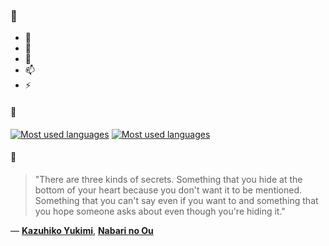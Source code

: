### 👋

- 🔭
- 🌱
- 💬
- 📫
- ⚡

#### 🧏

[![Most used languages](https://github-readme-stats-aynah.vercel.app/api/top-langs/?username=aynh&theme=solarized-dark&langs_count=6&layout=compact&hide_title=true)](https://github.com/anuraghazra/github-readme-stats#gh-dark-mode-only)
[![Most used languages](https://github-readme-stats-aynah.vercel.app/api/top-langs/?username=aynh&theme=solarized-light&langs_count=6&layout=compact&hide_title=true)](https://github.com/anuraghazra/github-readme-stats#gh-light-mode-only)

#### 💬

> "There are three kinds of secrets. Something that you hide at the bottom of your heart because you don't want it to be mentioned. Something that you can't say even if you want to and something that you hope someone asks about even though you're hiding it."

&mdash; [**Kazuhiko Yukimi**](https://myanimelist.net/character.php?q=Kazuhiko%20Yukimi&cat=character), [**Nabari no Ou**](https://myanimelist.net/search/all?q=Nabari%20no%20Ou&cat=all)
